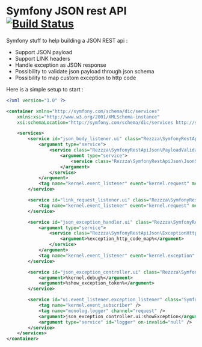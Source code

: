# Symfony JSON rest API [![Build Status](https://travis-ci.org/rezzza/symfony-json-rest-api.svg?branch=master)](https://travis-ci.org/rezzza/symfony-json-rest-api)

Symfony stuff to help building a JSON REST api :
- Support JSON payload
- Support LINK headers
- Handle exception as JSON response
- Possibility to validate json payload through json schema
- Possibility to map custom exception to http code

Here is a simple setup to start :
```xml
<?xml version="1.0" ?>

<container xmlns="http://symfony.com/schema/dic/services"
    xmlns:xsi="http://www.w3.org/2001/XMLSchema-instance"
    xsi:schemaLocation="http://symfony.com/schema/dic/services http://symfony.com/schema/dic/services/services-1.0.xsd">

    <services>
        <service id="json_body_listener.ui" class="Rezzza\SymfonyRestApiJson\JsonBodyListener">
            <argument type="service">
                <service class="Rezzza\SymfonyRestApiJson\PayloadValidator">
                    <argument type="service">
                        <service class="Rezzza\SymfonyRestApiJson\JsonSchemaTools" />
                    </argument>
                </service>
            </argument>
            <tag name="kernel.event_listener" event="kernel.request" method="onKernelRequest" priority="24" />
        </service>

        <service id="link_request_listener.ui" class="Rezzza\SymfonyRestApiJson\LinkRequestListener">
            <tag name="kernel.event_listener" event="kernel.request" method="onKernelRequest" priority="10" />
        </service>

        <service id="json_exception_handler.ui" class="Rezzza\SymfonyRestApiJson\JsonExceptionHandler">
            <argument type="service">
                <service class="Rezzza\SymfonyRestApiJson\ExceptionHttpCodeMap">
                    <argument>%exception_http_code_map%</argument>
                </service>
            </argument>
            <tag name="kernel.event_listener" event="kernel.exception" method="onKernelException" priority="32" />
        </service>

        <service id="json_exception_controller.ui" class="Rezzza\SymfonyRestApiJson\JsonExceptionController">
            <argument>%kernel.debug%</argument>
            <argument>%show_exception_token%</argument>
        </service>

        <service id="ui.event_listener.exception_listener" class="Symfony\Component\HttpKernel\EventListener\ExceptionListener">
            <tag name="kernel.event_subscriber" />
            <tag name="monolog.logger" channel="request" />
            <argument>json_exception_controller.ui:showException</argument>
            <argument type="service" id="logger" on-invalid="null" />
        </service>
    </services>
</container>
```
